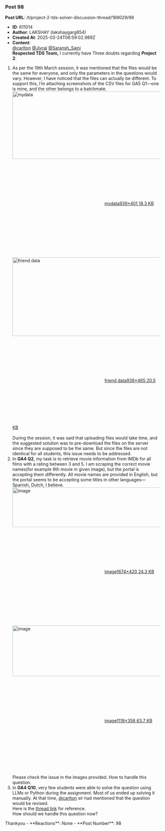 ### Post 98
**Post URL**: /t/project-2-tds-solver-discussion-thread/169029/98
- **ID**: 611014
- **Author**: LAKSHAY (lakshaygarg654)
- **Created At**: 2025-03-24T06:59:02.989Z
- **Content**:  
  <a class="mention" href="/u/carlton">@carlton</a> <a class="mention" href="/u/jivraj">@Jivraj</a> <a class="mention" href="/u/saransh_saini">@Saransh_Saini</a><br>
<strong>Respected TDS Team,</strong>
I currently have Three doubts regarding <strong>Project 2</strong>:
<ol>
<li>
As per the 19th March session, it was mentioned that the files would be the same for everyone, and only the parameters in the questions would vary. However, I have noticed that the files can actually be different. To support this, I’m attaching screenshots of the CSV files for GA5 Q1—one is mine, and the other belongs to a batchmate.<br>
<div class="lightbox-wrapper"><a class="lightbox" href="https://europe1.discourse-cdn.com/flex013/uploads/iitm/original/3X/b/d/bd0793de2034d6990e337f71cda4447d55e863bb.png" data-download-href="/uploads/short-url/qYetz4niRz4sSTi8LqLpF7X9Gs3.png?dl=1" title="mydata" rel="noopener nofollow ugc"><img src="https://europe1.discourse-cdn.com/flex013/uploads/iitm/original/3X/b/d/bd0793de2034d6990e337f71cda4447d55e863bb.png" alt="mydata" data-base62-sha1="qYetz4niRz4sSTi8LqLpF7X9Gs3" width="517" height="220" data-dominant-color="E9E9EA"><div class="meta"><svg class="fa d-icon d-icon-far-image svg-icon" aria-hidden="true"><use href="#far-image"></use></svg><span class="filename">mydata</span><span class="informations">939×401 18.3 KB</span><svg class="fa d-icon d-icon-discourse-expand svg-icon" aria-hidden="true"><use href="#discourse-expand"></use></svg></div></a></div><br>
<div class="lightbox-wrapper"><a class="lightbox" href="https://europe1.discourse-cdn.com/flex013/uploads/iitm/original/3X/1/c/1c9058197b1b9e480dec30b06a4e9cca190a1a9e.png" data-download-href="/uploads/short-url/44GCKKbbLnhDqsoaago0XJzY3h4.png?dl=1" title="friend data" rel="noopener nofollow ugc"><img src="https://europe1.discourse-cdn.com/flex013/uploads/iitm/original/3X/1/c/1c9058197b1b9e480dec30b06a4e9cca190a1a9e.png" alt="friend data" data-base62-sha1="44GCKKbbLnhDqsoaago0XJzY3h4" width="517" height="256" data-dominant-color="EBEBEB"><div class="meta"><svg class="fa d-icon d-icon-far-image svg-icon" aria-hidden="true"><use href="#far-image"></use></svg><span class="filename">friend data</span><span class="informations">938×465 20.5 KB</span><svg class="fa d-icon d-icon-discourse-expand svg-icon" aria-hidden="true"><use href="#discourse-expand"></use></svg></div></a></div><br>
During the session, it was said that uploading files would take time, and the suggested solution was to pre-download the files on the server since they are supposed to be the same. But since the files are not identical for all students, this issue needs to be addressed.
</li>
<li>
In <strong>GA4 Q2</strong>, my task is to retrieve movie information from IMDb for all films with a rating between 3 and 5. I am scraping the correct movie names(for example 6th movie in given image), but the portal is accepting them differently. All movie names are provided in English, but the portal seems to be accepting some titles in other languages—Spanish, Dutch, I believe.<br>
<div class="lightbox-wrapper"><a class="lightbox" href="https://europe1.discourse-cdn.com/flex013/uploads/iitm/original/3X/c/5/c5552e1d6f050b500b4947ddd67164847d970233.png" data-download-href="/uploads/short-url/s9GyFRXUbn7HQ5BvJkRzRozInGr.png?dl=1" title="image" rel="noopener nofollow ugc"><img src="https://europe1.discourse-cdn.com/flex013/uploads/iitm/optimized/3X/c/5/c5552e1d6f050b500b4947ddd67164847d970233_2_517x129.png" alt="image" data-base62-sha1="s9GyFRXUbn7HQ5BvJkRzRozInGr" width="517" height="129" srcset="https://europe1.discourse-cdn.com/flex013/uploads/iitm/optimized/3X/c/5/c5552e1d6f050b500b4947ddd67164847d970233_2_517x129.png, https://europe1.discourse-cdn.com/flex013/uploads/iitm/optimized/3X/c/5/c5552e1d6f050b500b4947ddd67164847d970233_2_775x193.png 1.5x, https://europe1.discourse-cdn.com/flex013/uploads/iitm/optimized/3X/c/5/c5552e1d6f050b500b4947ddd67164847d970233_2_1034x258.png 2x" data-dominant-color="F8F7FA"><div class="meta"><svg class="fa d-icon d-icon-far-image svg-icon" aria-hidden="true"><use href="#far-image"></use></svg><span class="filename">image</span><span class="informations">1674×420 24.3 KB</span><svg class="fa d-icon d-icon-discourse-expand svg-icon" aria-hidden="true"><use href="#discourse-expand"></use></svg></div></a></div><br>
<div class="lightbox-wrapper"><a class="lightbox" href="https://europe1.discourse-cdn.com/flex013/uploads/iitm/original/3X/c/7/c76a947af3edc25ba9b8be18865ae2879d31a353.png" data-download-href="/uploads/short-url/ss7mwdamNqYCnpKu9KHeZpRRnlp.png?dl=1" title="image" rel="noopener nofollow ugc"><img src="https://europe1.discourse-cdn.com/flex013/uploads/iitm/optimized/3X/c/7/c76a947af3edc25ba9b8be18865ae2879d31a353_2_517x165.png" alt="image" data-base62-sha1="ss7mwdamNqYCnpKu9KHeZpRRnlp" width="517" height="165" srcset="https://europe1.discourse-cdn.com/flex013/uploads/iitm/optimized/3X/c/7/c76a947af3edc25ba9b8be18865ae2879d31a353_2_517x165.png, https://europe1.discourse-cdn.com/flex013/uploads/iitm/optimized/3X/c/7/c76a947af3edc25ba9b8be18865ae2879d31a353_2_775x247.png 1.5x, https://europe1.discourse-cdn.com/flex013/uploads/iitm/optimized/3X/c/7/c76a947af3edc25ba9b8be18865ae2879d31a353_2_1034x330.png 2x" data-dominant-color="F3F2F2"><div class="meta"><svg class="fa d-icon d-icon-far-image svg-icon" aria-hidden="true"><use href="#far-image"></use></svg><span class="filename">image</span><span class="informations">1118×358 63.7 KB</span><svg class="fa d-icon d-icon-discourse-expand svg-icon" aria-hidden="true"><use href="#discourse-expand"></use></svg></div></a></div><br>
Please check the issue in the images provided. How to handle this question.
</li>
<li>
In <strong>GA4 Q10</strong>, very few students were able to solve the question using LLMs or Python during the assignment. Most of us ended up solving it manually. At that time, <a class="mention" href="/u/carlton">@carlton</a> sir had mentioned that the question would be revised.<br>
Here is the <a href="https://discourse.onlinedegree.iitm.ac.in/t/ga4-data-sourcing-discussion-thread-tds-jan-2025/165959/106">thread link</a> for reference.<br>
How should we handle this question now?
</li>
</ol>
Thankyou
- **Reactions**: None
- **Post Number**: 98

